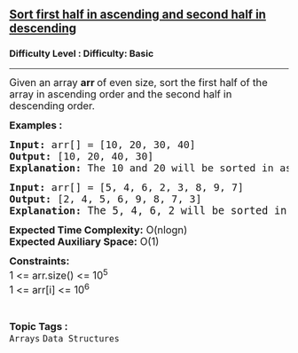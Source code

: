 <h2><a href="https://www.geeksforgeeks.org/problems/sort-first-half-in-ascending-and-second-half-in-descending1714/1?page=2&difficulty=Basic&status=unsolved,attempted&sortBy=difficulty">Sort first half in ascending and second half in descending</a></h2><h3>Difficulty Level : Difficulty: Basic</h3><hr><div class="problems_problem_content__Xm_eO"><p><span style="font-size: 18px;">Given an array <strong>arr </strong>of even size, sort the first half of the array in ascending order and the second half in descending order.<br></span></p>
<p><span style="font-size: 18px;"><strong>Examples :</strong></span></p>
<pre><span style="font-size: 18px;"><strong>Input: </strong>arr[] = [10, 20, 30, 40]
<strong>Output:</strong> [10, 20, 40, 30]<br><strong>Explanation: </strong>The 10 and 20 will be sorted in ascending order and 30 and 40 will be sorted in descending order.</span></pre>
<pre><span style="font-size: 18px;"><strong>Input: </strong>arr[] = [5, 4, 6, 2, 3, 8, 9, 7]
<strong>Output:</strong> [2, 4, 5, 6, 9, 8, 7, 3] 
<strong>Explanation: </strong></span><span style="font-size: 14pt;">The 5, 4, 6, 2 will be sorted in ascending order and 3, 8, 9, 7 will be sorted in descending order.</span></pre>
<p><span style="font-size: 18px;"><strong>Expected Time Complexity:</strong> O(nlogn)<br><strong>Expected Auxiliary Space:</strong>&nbsp;O(1)</span></p>
<p><span style="font-size: 18px;"><strong>Constraints:&nbsp;</strong><br>1 &lt;= arr.size() &lt;= 10<sup>5</sup><br>1 &lt;= arr[i] &lt;= 10<sup>6</sup></span></p></div><br><p><span style=font-size:18px><strong>Topic Tags : </strong><br><code>Arrays</code>&nbsp;<code>Data Structures</code>&nbsp;